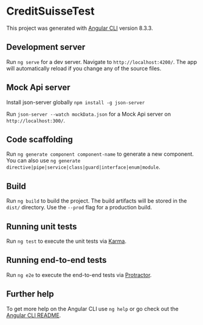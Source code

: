 # CreditSuisseTest

This project was generated with [Angular CLI](https://github.com/angular/angular-cli) version 8.3.3.


## Development server

Run `ng serve` for a dev server. Navigate to `http://localhost:4200/`. The app will automatically reload if you change any of the source files.

## Mock Api server

Install json-server globally `npm install -g json-server`

Run `json-server --watch mockData.json` for a Mock Api server on `http://localhost:300/`.

## Code scaffolding

Run `ng generate component component-name` to generate a new component. You can also use `ng generate directive|pipe|service|class|guard|interface|enum|module`.

## Build

Run `ng build` to build the project. The build artifacts will be stored in the `dist/` directory. Use the `--prod` flag for a production build.

## Running unit tests

Run `ng test` to execute the unit tests via [Karma](https://karma-runner.github.io).

## Running end-to-end tests

Run `ng e2e` to execute the end-to-end tests via [Protractor](http://www.protractortest.org/).

## Further help

To get more help on the Angular CLI use `ng help` or go check out the [Angular CLI README](https://github.com/angular/angular-cli/blob/master/README.md).
